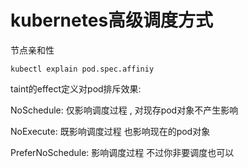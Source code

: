 # kubernetes高级调度方式

节点亲和性

```
kubectl explain pod.spec.affiniy
```





taint的effect定义对pod排斥效果:

NoSchedule: 仅影响调度过程 , 对现存pod对象不产生影响

NoExecute: 既影响调度过程 也影响现在的pod对象

PreferNoSchedule:  影响调度过程  不过你非要调度也可以 